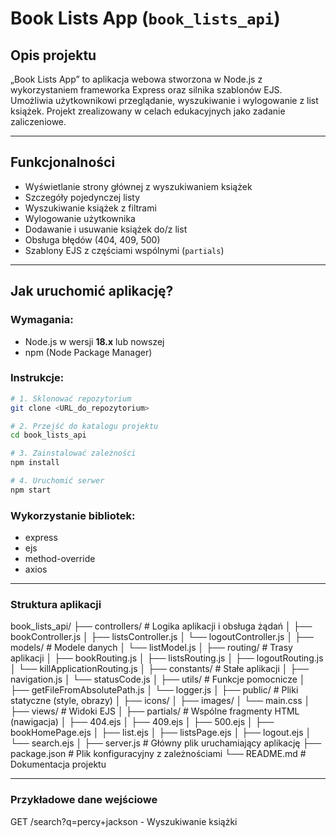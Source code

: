 # Book Lists App (`book_lists_api`)

## Opis projektu

„Book Lists App” to aplikacja webowa stworzona w Node.js z wykorzystaniem frameworka Express oraz silnika szablonów EJS. Umożliwia użytkownikowi przeglądanie, wyszukiwanie i wylogowanie z list książek. Projekt zrealizowany w celach edukacyjnych jako zadanie zaliczeniowe.

---

## Funkcjonalności

- Wyświetlanie strony głównej z wyszukiwaniem książek
- Szczegóły pojedynczej listy
- Wyszukiwanie książek z filtrami
- Wylogowanie użytkownika
- Dodawanie i usuwanie książek do/z list
- Obsługa błędów (404, 409, 500)
- Szablony EJS z częściami wspólnymi (`partials`)

---

## Jak uruchomić aplikację?

### Wymagania:
- Node.js w wersji **18.x** lub nowszej
- npm (Node Package Manager)

### Instrukcje:

```bash
# 1. Sklonować repozytorium
git clone <URL_do_repozytorium>

# 2. Przejść do katalogu projektu
cd book_lists_api

# 3. Zainstalować zależności
npm install

# 4. Uruchomić serwer
npm start

```

### Wykorzystanie bibliotek:

- express
- ejs
- method-override
- axios

---


### Struktura aplikacji

book_lists_api/
├── controllers/              # Logika aplikacji i obsługa żądań
│   ├── bookController.js
│   ├── listsController.js
│   └── logoutController.js
│
├── models/                   # Modele danych
│   └── listModel.js
│
├── routing/                  # Trasy aplikacji
│   ├── bookRouting.js
│   ├── listsRouting.js
│   ├── logoutRouting.js
│   └── killApplicationRouting.js
│
├── constants/                # Stałe aplikacji
│   ├── navigation.js
│   └── statusCode.js
│
├── utils/                    # Funkcje pomocnicze
│   ├── getFileFromAbsolutePath.js
│   └── logger.js
│
├── public/                   # Pliki statyczne (style, obrazy)
│   ├── icons/
│   ├── images/
│   └── main.css
│
├── views/                    # Widoki EJS
│   ├── partials/             # Wspólne fragmenty HTML (nawigacja)
│   ├── 404.ejs
│   ├── 409.ejs
│   ├── 500.ejs
│   ├── bookHomePage.ejs
│   ├── list.ejs
│   ├── listsPage.ejs
│   ├── logout.ejs
│   └── search.ejs
│
├── server.js                 # Główny plik uruchamiający aplikację
├── package.json              # Plik konfiguracyjny z zależnościami
└── README.md                 # Dokumentacja projektu


---


### Przykładowe dane wejściowe

GET /search?q=percy+jackson - Wyszukiwanie książki 

